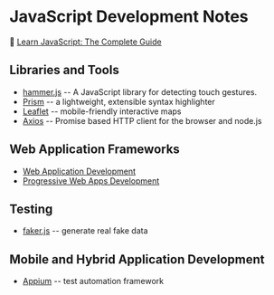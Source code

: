 # JavaScript Development Notes

:link: [Learn JavaScript: The Complete Guide](https://code.tutsplus.com/series/learn-javascript-the-complete-guide--cms-1112)

## Libraries and Tools

+ [hammer.js](https://hammerjs.github.io/) -- A JavaScript library for detecting touch gestures.
+ [Prism](http://prismjs.com/) -- a lightweight, extensible syntax highlighter
+ [Leaflet](https://leafletjs.com/) -- mobile-friendly interactive maps
+ [Axios](https://github.com/axios/axios) -- Promise based HTTP client for the browser and node.js

## Web Application Frameworks

+ [Web Application Development](development-docs/web-development/web-application-development/README.md)
+ [Progressive Web Apps Development](development-docs/web-development/web-application-development/progressive-web-app-development.md)

## Testing

+ [faker.js](https://github.com/marak/Faker.js/) -- generate real fake data

## Mobile and Hybrid Application Development

+ [Appium](http://appium.io/) -- test automation framework

